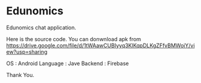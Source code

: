 # Edunomics
Edunomics chat application.

Here is the source code.
You can donwnload apk from https://drive.google.com/file/d/1tWAawCUBIyyq3KlKqpDLKgZFfvBMWoiY/view?usp=sharing

OS : Android 
Language : Jave
Backend : Firebase

Thank You.
